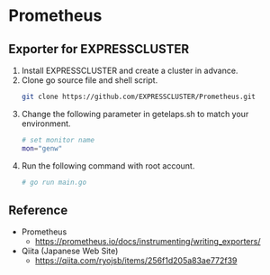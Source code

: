 # Prometheus

## Exporter for EXPRESSCLUSTER
1. Install EXPRESSCLUSTER and create a cluster in advance.
1. Clone go source file and shell script.
   ```sh
   git clone https://github.com/EXPRESSCLUSTER/Prometheus.git
   ```
1. Change the following parameter in getelaps.sh to match your environment.
   ```sh
   # set monitor name
   mon="genw" 
   ```
1. Run the following command with root account.
   ```sh
   # go run main.go
   ```
## Reference
- Prometheus
  - https://prometheus.io/docs/instrumenting/writing_exporters/
- Qiita (Japanese Web Site)
  - https://qiita.com/ryojsb/items/256f1d205a83ae772f39
